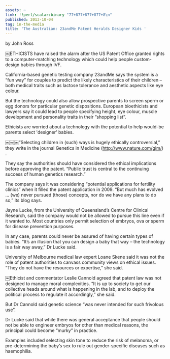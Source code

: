 ```yaml
---
assets: ~
link: !!perl/scalar:binary "77+877+877+877+8\n"
published: 2013-10-04
tag: in-the-media
title: 'The Australian: 23andMe Patent Heralds Designer Kids '
---
```

by John Ross 

￼ETHICISTS have raised the alarm after the US Patent Office granted rights to a computer-matching technology which could help people custom-design babies through IVF.

California-based genetic testing company 23andMe says the system is a “fun way” for couples to predict the likely characteristics of their children – both medical traits such as lactose tolerance and aesthetic aspects like eye colour.

But the technology could also allow prospective parents to screen sperm or egg donors for particular genetic dispositions. European bioethicists and lawyers say it could lead to people specifying height, eye colour, muscle development and personality traits in their “shopping list”.

Ethicists are worried about a technology with the potential to help would-be parents select 'designer' babies. 

￼￼￼“Selecting children in (such) ways is hugely ethically controversial,” they write in the journal Genetics in Medicine (http://www.nature.com/gim/) .

They say the authorities should have considered the ethical implications before approving the patent. “Public trust is central to the continuing success of human genetics research.”

The company says it was considering “potential applications for fertility clinics” when it filled the patent application in 2009. “But much has evolved ... (we) never pursued (those) concepts, nor do we have any plans to do so,” its blog says.

Jayne Lucke, from the University of Queensland’s Centre for Clinical Research, said the company would not be allowed to pursue this line even if it wanted to. Most countries only permit selection of embryos, ova or sperm for disease prevention purposes.

In any case, parents could never be assured of having certain types of babies. “It’s an illusion that you can design a baby that way – the technology is a fair way away,” Dr Lucke said.

University of Melbourne medical law expert Loane Skene said it was not the role of patent authorities to canvass community views on ethical issues. “They do not have the resources or expertise,” she said.

￼Ethicist and commentator Leslie Cannold agreed that patent law was not designed to manage moral complexities. “It is up to society to get our collective heads around what is happening in the lab, and to deploy the political process to regulate it accordingly,” she said.

But Dr Cannold said genetic science “was never intended for such frivolous use”.

Dr Lucke said that while there was general acceptance that people should not be able to engineer embryos for other than medical reasons, the principal could become “murky” in practice.

Examples included selecting skin tone to reduce the risk of melanoma, or pre-determining the baby’s sex to rule out gender-specific diseases such as haemophilia.